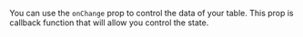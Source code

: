 You can use the `onChange` prop to control the data of your table. This prop is callback function that will allow you control the state.